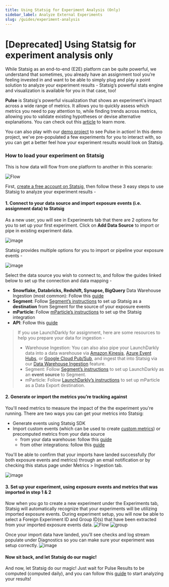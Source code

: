 ```yaml
---
title: Using Statsig for Experiment Analysis (Only)
sidebar_label: Analyze External Experiments
slug: /guides/experiment-analysis
---
```



# [Deprecated] Using Statsig for experiment analysis only


While Statsig as an end-to-end (E2E) platform can be quite powerful, we understand that sometimes, you already have an assignment tool you’re feeling invested in and want to be able to simply plug and play a point solution to analyze your experiment results - Statsig’s  powerful stats engine and visualization is available for you in that case, too!

**Pulse** is Statsig's powerful visualization that shows an experiment's impact across a wide range of metrics. It allows you to quickly assess which metrics you need to pay attention to, while finding trends across metrics, allowing you to validate existing hypotheses or devise alternative explanations. You can check out this [article](/pulse/read-pulse) to learn more. 

You can also play with our [demo project](https://console.statsig.com/demo?ref=demo_redirect) to see Pulse in action! In this demo project, we've pre-populated a few experiments for you to interact with, so you can get a better feel how your experiment results would look on Statsig.

### How to load your experiment on Statsig

This is how data will flow from one platform to another in this scenario:

![Flow](https://user-images.githubusercontent.com/120431069/217403623-954b8a08-e38d-4beb-8d03-4112ab60a79c.png)

First, [create a free account on Statsig](https://www.statsig.com/signup), then follow these 3 easy steps to use Statsig to analyze your experiment results - 

#### 1. **Connect to your data source and import exposure events (i.e. assignment data) to Statsig**

As a new user, you will see in Experiments tab that there are 2 options for you to set up your first experiment. Click on **Add Data Source** to import or pipe in existing experiment data. 

![image](https://user-images.githubusercontent.com/120431069/226689105-45dc446f-02c4-45c9-84e8-3bac8f870b95.png)


Statsig provides multiple options for you to import or pipeline your exposure events -

![image](https://user-images.githubusercontent.com/120431069/226689948-4f9e18fb-1427-4751-b489-2ddad163255d.png)

Select the data source you wish to connect to, and follow the guides linked below to set up the connection and data mapping - 
- **Snowflake, Databricks, Redshift, Synapse, BigQuery** Data Warehouse Ingestion (most common): Follow this [guide](/data-warehouse-ingestion/introduction)  
- **Segment**: Follow [Segment’s instructions](https://segment.com/docs/connections/destinations/catalog/statsig/) to set up Statsig as a **destination** from Segment for the source of your exposure events
- **mParticle**: Follow [mParticle’s instructions](https://docs.mparticle.com/integrations/statsig/event/) to set up the Statsig integration
- **API**: Follow this [guide](/http-api#log-exposure-event)


>If you use LaunchDarkly for assignment, here are some resources to help you prepare your data for ingestion - 
>- Warehouse Ingestion: You can also also pipe your LaunchDarkly data into a data warehouse via [Amazon Kinesis](https://docs.launchdarkly.com/home/data-export/kinesis), [Azure Event Hubs](https://docs.launchdarkly.com/home/data-export/event-hub), or [Google Cloud Pub/Sub](https://docs.launchdarkly.com/home/data-export/google-pubsub), and ingest that into Statsig via our [Data Warehouse Ingestion](/data-warehouse-ingestion/introduction) feature.
>- Segment: Follow [Segment’s instructions](https://segment.com/docs/connections/sources/catalog/cloud-apps/launchdarkly/) to set up LaunchDarkly as an **event source** to Segment.
>- mParticle: Follow [LaunchDarkly’s instructions](https://docs.launchdarkly.com/home/data-export/mparticle) to set up mParticle as a Data Export destination.


#### 2. **Generate or import the metrics you’re tracking against**

You'll need metrics to measure the impact of the the experiment you're running. There are two ways you can get your metrics into Statsig:
- Generate events using Statsig SDK
- Import custom events (which can be used to create [custom metrics](/metrics/create)) or precomputed metrics from your data source
  - from your data warehouse: follow this [guide](/data-warehouse-ingestion/data_mapping)
  - from other integrations: follow this [guide](/integrations/introduction)

You'll be able to confirm that your imports have landed successfully (for both exposure events and metrics) through an email notification or by checking this status page under Metrics > Ingestion tab. 

![image](https://user-images.githubusercontent.com/120431069/226696148-26903121-4ac6-422b-91a1-8c709cb09ed3.png)


#### 3. **Set up your experiment, using exposure events and metrics that was imported in step 1 & 2**

Now when you go to create a new experiment under the Experiments tab, Statsig will automatically recognize that your experiments will be utilizing imported exposure events. During experiment setup, you will now be able to select a Foreign Experiment ID and Group ID(s) that have been extracted from your imported exposure events data.
![Flow](https://user-images.githubusercontent.com/120431069/223882436-ddb8fe46-93d1-4a1b-ab82-8ca75c8eb291.png)
![group](https://user-images.githubusercontent.com/120431069/223883047-79e548f6-3b04-4aeb-89f5-798e6ad5e228.png)

Once your import data have landed, you'll see checks and log stream populate under Diagnostics so you can make sure your experiment was setup correctly. 
![image](https://user-images.githubusercontent.com/120431069/223885006-7b86e146-393e-4ec2-a3e7-f06d8106c6d5.png)

   
#### Now sit back, and let Statsig do our magic! 

And now, let Statsig do our magic! Just wait for Pulse Results to be computed (computed daily), and you can follow this [guide](/pulse) to start analyzing your results!

